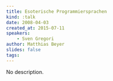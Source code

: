 ```yaml
---
title: Esoterische Programmiersprachen
kind: :talk
date: 2008-04-03
created_at: 2015-07-11
speakers:
    - Sven Gregori
author: Matthias Beyer
slides: false
tags:
---
```


No description.
